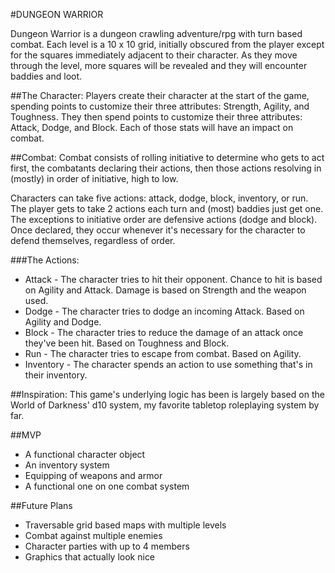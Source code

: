 #DUNGEON WARRIOR

Dungeon Warrior is a dungeon crawling adventure/rpg with turn based combat. Each level is a 10 x 10 grid, initially obscured from the player except for the squares immediately adjacent to their character. As they move through the level, more squares will be revealed and they will encounter baddies and loot.

##The Character:
Players create their character at the start of the game, spending points to customize their three attributes: Strength, Agility, and Toughness. They then spend points to customize their three attributes: Attack, Dodge, and Block. Each of those stats will have an impact on combat.

##Combat:
Combat consists of rolling initiative to determine who gets to act first, the combatants declaring their actions, then those actions resolving in (mostly) in order of initiative, high to low.

Characters can take five actions: attack, dodge, block, inventory, or run. The player gets to take 2 actions each turn and (most) baddies just get one. The exceptions to initiative order are defensive actions (dodge and block). Once declared, they occur whenever it's necessary for the character to defend themselves, regardless of order.

###The Actions:

* Attack - The character tries to hit their opponent. Chance to hit is based on Agility and Attack. Damage is based on Strength and the weapon used.
* Dodge - The character tries to dodge an incoming Attack. Based on Agility and Dodge.
* Block - The character tries to reduce the damage of an attack once they've been hit. Based on Toughness and Block.
* Run - The character tries to escape from combat. Based on Agility.
* Inventory - The character spends an action to use something that's in their inventory.

##Inspiration:
This game's underlying logic has been is largely based on the World of Darkness' d10 system, my favorite tabletop roleplaying system by far.

##MVP
* A functional character object
* An inventory system
* Equipping of weapons and armor
* A functional one on one combat system

##Future Plans
* Traversable grid based maps with multiple levels
* Combat against multiple enemies
* Character parties with up to 4 members
* Graphics that actually look nice 
